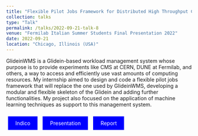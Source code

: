 ```yaml
---
title: "Flexible Pilot Jobs Framework for Distributed High Throughput Computing"
collection: talks
type: "Talk"
permalink: /talks/2022-09-21-talk-8
venue: "Fermilab Italian Summer Students Final Presentation 2022"
date: 2022-09-21
location: "Chicago, Illinois (USA)"
---
```

GlideinWMS is a Glidein-based workload management system whose purpose is to provide experiments like CMS at CERN, DUNE at Fermilab, and others, a way to access and efficiently use vast amounts of computing resources.
My internship aimed to design and code a flexible pilot jobs framework that will replace the one used by GlideinWMS, developing a modular and flexible skeleton of the Glidein and adding further functionalities.
My project also focused on the application of machine learning techniques as support to this management system.

<a href="https://indico.fnal.gov/event/56264/" style="background-color: blue; color: white; padding: 10px 20px; text-align: center; text-decoration: none; display: inline-block; margin: 10px 5px; cursor: pointer;">Indico</a>
<a href="https://indico.fnal.gov/event/56264/contributions/251005/attachments/160073/210694/Final%20Presentation%20-%20Franco%20Terranova.pptx" style="background-color: blue; color: white; padding: 10px 20px; text-align: center; text-decoration: none; display: inline-block; margin: 10px 5px; cursor: pointer;">Presentation</a>
<a href="https://indico.fnal.gov/event/56264/contributions/251005/attachments/160073/211234/FinalReport.pdf" style="background-color: blue; color: white; padding: 10px 20px; text-align: center; text-decoration: none; display: inline-block; margin: 10px 5px; cursor: pointer;">Report</a>
